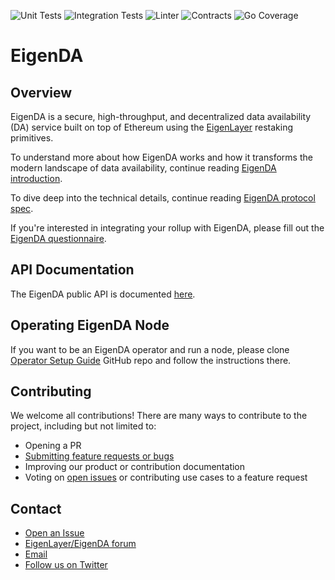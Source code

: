 ![Unit Tests](https://github.com/Layr-Labs/eigenda/actions/workflows/unit-tests.yml/badge.svg)
![Integration Tests](https://github.com/Layr-Labs/eigenda/actions/workflows/integration-tests.yml/badge.svg)
![Linter](https://github.com/Layr-Labs/eigenda/actions/workflows/golangci-lint.yml/badge.svg)
![Contracts](https://github.com/Layr-Labs/eigenda/actions/workflows/test-contracts.yml/badge.svg)
![Go Coverage](https://github.com/Layr-Labs/eigenda/wiki/coverage.svg)

# EigenDA

## Overview

EigenDA is a secure, high-throughput, and decentralized data availability (DA) service built on top of Ethereum using the [EigenLayer](https://github.com/Layr-Labs/eigenlayer-contracts) restaking primitives.

To understand more about how EigenDA works and how it transforms the modern landscape of data availability, continue reading [EigenDA introduction](https://www.blog.eigenlayer.xyz/intro-to-eigenda-hyperscale-data-availability-for-rollups/).

To dive deep into the technical details, continue reading [EigenDA protocol spec](https://github.com/Layr-Labs/eigenda/blob/master/docs/spec/overview.md).

If you're interested in integrating your rollup with EigenDA, please fill out the [EigenDA questionnaire](https://docs.google.com/forms/d/e/1FAIpQLSez6PG-BL6C6Mc4QY1M--vbV219OGL_0Euv2zhJ1HmcUiU7cw/viewform).

## API Documentation

The EigenDA public API is documented [here](https://github.com/Layr-Labs/eigenda/tree/master/api/docs).

## Operating EigenDA Node

If you want to be an EigenDA operator and run a node, please clone [Operator Setup Guide](https://github.com/Layr-Labs/eigenda-operator-setup) GitHub repo and follow the instructions there.

## Contributing
We welcome all contributions! There are many ways to contribute to the project, including but not limited to:

- Opening a PR
- [Submitting feature requests or bugs](https://github.com/Layr-Labs/eigenda/issues/new/choose)
- Improving our product or contribution documentation
- Voting on [open issues](https://github.com/Layr-Labs/eigenda/issues) or
  contributing use cases to a feature request

## Contact

- [Open an Issue](https://github.com/Layr-Labs/eigenda/issues/new/choose)
- [EigenLayer/EigenDA forum](https://forum.eigenlayer.xyz/c/eigenda/9)
- [Email](mailto:eigenda-support@eigenlabs.org)
- [Follow us on Twitter](https://twitter.com/eigenlayer)
